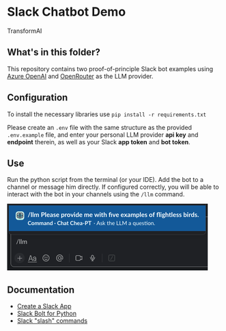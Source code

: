 # Slack Chatbot Demo
TransformAI

## What's in this folder?

This repository contains two proof-of-principle Slack bot examples using [Azure OpenAI](https://oai.azure.com/) 
and [OpenRouter](https://openrouter.ai/) as the LLM provider.

## Configuration

To install the necessary libraries use `pip install -r requirements.txt`

Please create an `.env` file with the same structure as the provided `.env.example` file,
and enter your personal LLM provider **api key** and **endpoint** therein,
as well as your Slack **app token** and **bot token**.

## Use

Run the python script from the terminal (or your IDE).
Add the bot to a channel or message him directly.
If configured correctly, you will be able to interact with the bot in your channels using the `/llm` command.

![slack_chat.png](../../assets/screenshots/slack_chat.png)

## Documentation

- [Create a Slack App](https://api.slack.com/apps?new_app=1)
- [Slack Bolt for Python](https://slack.dev/bolt-python/getting-started/)
- [Slack "slash" commands](https://api.slack.com/interactivity/slash-commands)

